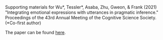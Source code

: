 Supporting materials for Wu*, Tessler*, Asaba, Zhu, Gweon, & Frank (2021) "Integrating emotional expressions with utterances in pragmatic inference." Proceedings of the 43rd Annual Meeting of the Cognitive Science Society. (*Co-first author)

The paper can be found [here](http://web.stanford.edu/~yangwu1/pdfs/Wu_Tessler_et_al_2021_CogSci.pdf). 
